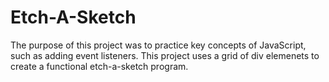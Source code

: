 # Etch-A-Sketch
The purpose of this project was to practice key concepts of JavaScript, such as adding event listeners. This project uses a grid of div elemenets to create a functional etch-a-sketch program.

